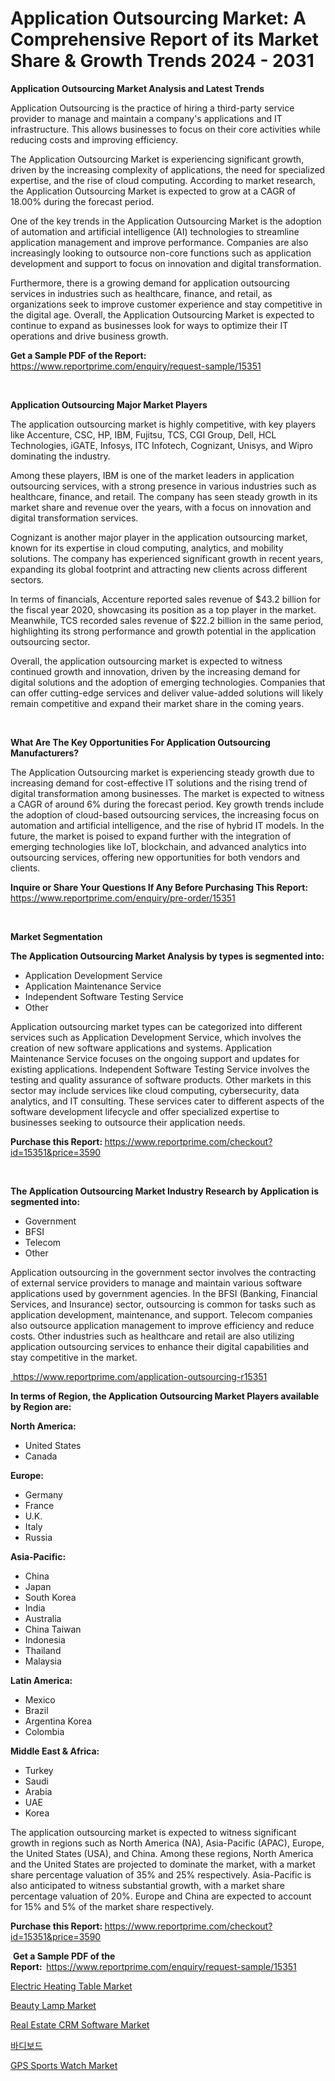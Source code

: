 <p><h1>Application Outsourcing Market: A Comprehensive Report of its Market Share & Growth Trends 2024 - 2031</h1></p><p><strong>Application Outsourcing Market Analysis and Latest Trends</strong></p>
<p><p>Application Outsourcing is the practice of hiring a third-party service provider to manage and maintain a company's applications and IT infrastructure. This allows businesses to focus on their core activities while reducing costs and improving efficiency.</p><p>The Application Outsourcing Market is experiencing significant growth, driven by the increasing complexity of applications, the need for specialized expertise, and the rise of cloud computing. According to market research, the Application Outsourcing Market is expected to grow at a CAGR of 18.00% during the forecast period.</p><p>One of the key trends in the Application Outsourcing Market is the adoption of automation and artificial intelligence (AI) technologies to streamline application management and improve performance. Companies are also increasingly looking to outsource non-core functions such as application development and support to focus on innovation and digital transformation.</p><p>Furthermore, there is a growing demand for application outsourcing services in industries such as healthcare, finance, and retail, as organizations seek to improve customer experience and stay competitive in the digital age. Overall, the Application Outsourcing Market is expected to continue to expand as businesses look for ways to optimize their IT operations and drive business growth.</p></p>
<p><strong>Get a Sample PDF of the Report:&nbsp;</strong> <a href="https://www.reportprime.com/enquiry/request-sample/15351">https://www.reportprime.com/enquiry/request-sample/15351</a></p>
<p>&nbsp;</p>
<p><strong>Application Outsourcing Major Market Players</strong></p>
<p><p>The application outsourcing market is highly competitive, with key players like Accenture, CSC, HP, IBM, Fujitsu, TCS, CGI Group, Dell, HCL Technologies, iGATE, Infosys, ITC Infotech, Cognizant, Unisys, and Wipro dominating the industry. </p><p>Among these players, IBM is one of the market leaders in application outsourcing services, with a strong presence in various industries such as healthcare, finance, and retail. The company has seen steady growth in its market share and revenue over the years, with a focus on innovation and digital transformation services.</p><p>Cognizant is another major player in the application outsourcing market, known for its expertise in cloud computing, analytics, and mobility solutions. The company has experienced significant growth in recent years, expanding its global footprint and attracting new clients across different sectors.</p><p>In terms of financials, Accenture reported sales revenue of $43.2 billion for the fiscal year 2020, showcasing its position as a top player in the market. Meanwhile, TCS recorded sales revenue of $22.2 billion in the same period, highlighting its strong performance and growth potential in the application outsourcing sector.</p><p>Overall, the application outsourcing market is expected to witness continued growth and innovation, driven by the increasing demand for digital solutions and the adoption of emerging technologies. Companies that can offer cutting-edge services and deliver value-added solutions will likely remain competitive and expand their market share in the coming years.</p></p>
<p>&nbsp;</p>
<p><strong>What Are The Key Opportunities For Application Outsourcing Manufacturers?</strong></p>
<p><p>The Application Outsourcing market is experiencing steady growth due to increasing demand for cost-effective IT solutions and the rising trend of digital transformation among businesses. The market is expected to witness a CAGR of around 6% during the forecast period. Key growth trends include the adoption of cloud-based outsourcing services, the increasing focus on automation and artificial intelligence, and the rise of hybrid IT models. In the future, the market is poised to expand further with the integration of emerging technologies like IoT, blockchain, and advanced analytics into outsourcing services, offering new opportunities for both vendors and clients.</p></p>
<p><strong>Inquire or Share Your Questions If Any Before Purchasing This Report:</strong> <a href="https://www.reportprime.com/enquiry/pre-order/15351">https://www.reportprime.com/enquiry/pre-order/15351</a></p>
<p>&nbsp;</p>
<p><strong>Market Segmentation</strong></p>
<p><strong>The Application Outsourcing Market Analysis by types is segmented into:</strong></p>
<p><ul><li>Application Development Service</li><li>Application Maintenance Service</li><li>Independent Software Testing Service</li><li>Other</li></ul></p>
<p><p>Application outsourcing market types can be categorized into different services such as Application Development Service, which involves the creation of new software applications and systems. Application Maintenance Service focuses on the ongoing support and updates for existing applications. Independent Software Testing Service involves the testing and quality assurance of software products. Other markets in this sector may include services like cloud computing, cybersecurity, data analytics, and IT consulting. These services cater to different aspects of the software development lifecycle and offer specialized expertise to businesses seeking to outsource their application needs.</p></p>
<p><strong>Purchase this Report:&nbsp;</strong><a href="https://www.reportprime.com/checkout?id=15351&price=3590">https://www.reportprime.com/checkout?id=15351&price=3590</a></p>
<p>&nbsp;</p>
<p><strong>The Application Outsourcing Market Industry Research by Application is segmented into:</strong></p>
<p><ul><li>Government</li><li>BFSI</li><li>Telecom</li><li>Other</li></ul></p>
<p><p>Application outsourcing in the government sector involves the contracting of external service providers to manage and maintain various software applications used by government agencies. In the BFSI (Banking, Financial Services, and Insurance) sector, outsourcing is common for tasks such as application development, maintenance, and support. Telecom companies also outsource application management to improve efficiency and reduce costs. Other industries such as healthcare and retail are also utilizing application outsourcing services to enhance their digital capabilities and stay competitive in the market.</p></p>
<p><a href="https://www.reportprime.com/application-outsourcing-r15351">&nbsp;https://www.reportprime.com/application-outsourcing-r15351</a></p>
<p><strong>In terms of Region, the Application Outsourcing Market Players available by Region are:</strong></p>
<p>
    <p> <strong> North America: </strong>
        <ul>
            <li>United States</li>
            <li>Canada</li>
        </ul>
        </p> 
    <p> <strong> Europe: </strong>
        <ul>
            <li>Germany</li>
            <li>France</li>
            <li>U.K.</li>
            <li>Italy</li>
            <li>Russia</li>
        </ul>
        </p> 
    <p> <strong> Asia-Pacific: </strong>
        <ul>
            <li>China</li>
            <li>Japan</li>
            <li>South Korea</li>
            <li>India</li>
            <li>Australia</li>
            <li>China Taiwan</li>
            <li>Indonesia</li>
            <li>Thailand</li>
            <li>Malaysia</li>
        </ul>
        </p> 
    <p> <strong> Latin America: </strong>
        <ul>
            <li>Mexico</li>
            <li>Brazil</li>
            <li>Argentina Korea</li>
            <li>Colombia</li>
        </ul>
        </p> 
    <p> <strong> Middle East & Africa: </strong>
        <ul>
            <li>Turkey</li>
            <li>Saudi</li>
            <li>Arabia</li>
            <li>UAE</li>
            <li>Korea</li>
        </ul>
    </p>
    </p>
<p><p>The application outsourcing market is expected to witness significant growth in regions such as North America (NA), Asia-Pacific (APAC), Europe, the United States (USA), and China. Among these regions, North America and the United States are projected to dominate the market, with a market share percentage valuation of 35% and 25% respectively. Asia-Pacific is also anticipated to witness substantial growth, with a market share percentage valuation of 20%. Europe and China are expected to account for 15% and 5% of the market share respectively.</p></p>
<p><strong>Purchase this Report: </strong><a href="https://www.reportprime.com/checkout?id=15351&price=3590">https://www.reportprime.com/checkout?id=15351&price=3590</a></p>
<p>&nbsp;<strong>Get a Sample PDF of the Report:&nbsp;&nbsp;</strong><a href="https://www.reportprime.com/enquiry/request-sample/15351">https://www.reportprime.com/enquiry/request-sample/15351</a></p>
<p><strong></strong></p>
<p><p><a href="https://issuu.com/reportprime-2/docs/electric-heating-table-market-size-2030.pptx">Electric Heating Table Market</a></p><p><a href="https://issuu.com/reportprime-2/docs/beauty-lamp-market-size-2030.pptx">Beauty Lamp Market</a></p><p><a href="https://github.com/Sarissaschmalingtr6fz2739/Market-Research-Report-List-2/blob/main/real-estate-crm-software-market.md">Real Estate CRM Software Market</a></p><p><a href="https://github.com/vseigx30c9a1j/Market-Research-Report-List-2/blob/main/279339476065.md">바디보드</a></p><p><a href="https://www.linkedin.com/pulse/gps-sports-watch-market-report-reveals-latest-trends-growth-cqgbc">GPS Sports Watch Market</a></p></p>